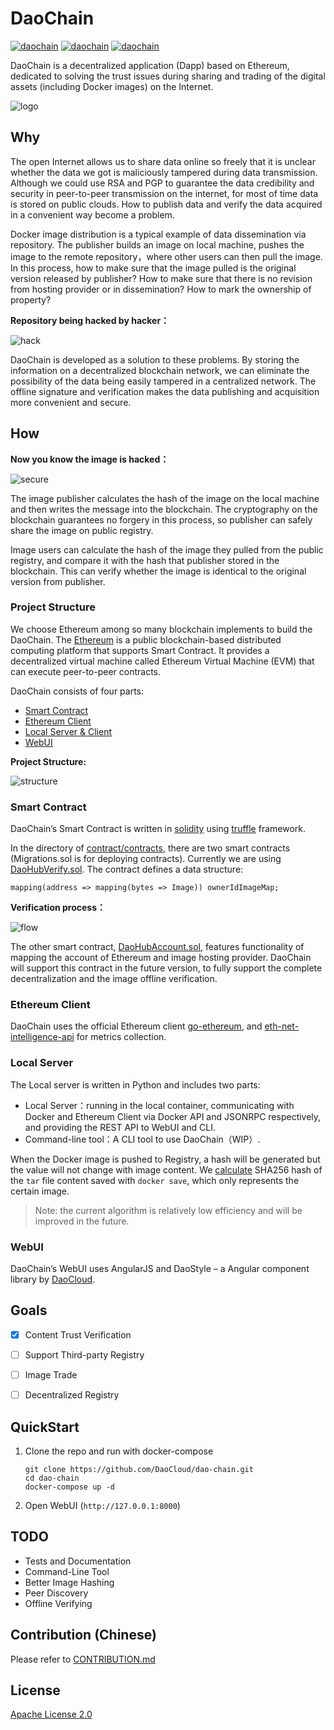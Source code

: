 # DaoChain

[![daochain](https://ci.daocloud.io/api/badge/build/daocloud/daochain)](https://dashboard.daocloud.io/orgs/daocloud/build-flows/b63b9fb5-d3d4-404b-8699-548910d87e51)
[![daochain](https://ci.daocloud.io/api/badge/test/daocloud/daochain)](https://dashboard.daocloud.io/orgs/daocloud/build-flows/b63b9fb5-d3d4-404b-8699-548910d87e51)
[![daochain](https://ci.daocloud.io/api/badge/coverage/daocloud/daochain?branch=master&criteria=line-rate)](https://dashboard.daocloud.io/orgs/daocloud/build-flows/b63b9fb5-d3d4-404b-8699-548910d87e51)

DaoChain is a decentralized application (Dapp) based on Ethereum, dedicated to solving the trust issues during sharing and trading of the digital assets (including Docker images) on the Internet.

![logo](resources/DaoChain.png)

## Why

The open Internet allows us to share data online so freely that it is unclear whether the data we got is maliciously tampered during data transmission. Although we could use RSA and PGP to guarantee the data credibility and security in peer-to-peer transmission on the internet, for most of time data is stored on public clouds. How to publish data and verify the data acquired in a convenient way become a problem.

Docker image distribution is a typical example of data dissemination via repository. The publisher builds an image on local machine, pushes the image to the remote repository，where other users can then pull the image. In this process, how to make sure that the image pulled is the original version released by publisher? How to make sure that there is no revision from hosting provider or in dissemination? How to mark the ownership of property?

**Repository being hacked by hacker：**

![hack](resources/hack-flow.png)

DaoChain is developed as a solution to these problems. By storing the information on a decentralized blockchain network, we can eliminate the possibility of the data being easily tampered in a centralized network. The offline signature and verification makes the data publishing and acquisition more convenient and secure. 

## How

**Now you know the image is hacked：**

![secure](resources/secure-flow.png)

The image publisher calculates the hash of the image on the local machine and then writes the message into the blockchain. The cryptography on the blockchain guarantees no forgery in this process, so publisher can safely share the image on public registry.

Image users can calculate the hash of the image they pulled from the public registry, and compare it with the hash that publisher stored in the blockchain. This can verify whether the image is identical to the original version from publisher.

### Project Structure

We choose Ethereum among so many blockchain implements to build the DaoChain. The [Ethereum](https://www.ethereum.org/) is a public blockchain-based distributed computing platform that supports Smart Contract. It provides a decentralized virtual machine called Ethereum Virtual Machine (EVM) that can execute peer-to-peer contracts. 

DaoChain consists of four parts:

- [Smart Contract](https://github.com/DaoCloud/dao-chain/tree/master/contract)
- [Ethereum Client](https://github.com/DaoCloud/dao-chain/tree/master/geth)
- [Local Server & Client](https://github.com/DaoCloud/dao-chain/tree/master/app)
- [WebUI](https://github.com/Revolution1/dao-chain/tree/master/webui)

**Project Structure:**

![structure](resources/structure.png)

### Smart Contract

DaoChain’s Smart Contract is written in [solidity](https://github.com/ethereum/solidity) using [truffle](https://github.com/ConsenSys/truffle) framework.

In the directory of [contract/contracts](https://github.com/DaoCloud/dao-chain/tree/master/contract/contracts), there are two smart contracts (Migrations.sol is for deploying contracts). Currently we are using [DaoHubVerify.sol](https://github.com/DaoCloud/dao-chain/blob/master/contract/contracts/DaoHubVerify.sol). The contract defines a data structure:

```solidity
mapping(address => mapping(bytes => Image)) ownerIdImageMap;
```

**Verification process：**

![flow](resources/flow.png)

The other smart contract, [DaoHubAccount.sol](https://github.com/DaoCloud/dao-chain/blob/master/contract/contracts/DaoHubAccount.sol), features functionality of mapping the account of Ethereum and image hosting provider. DaoChain will support this contract in the future version, to fully support the complete decentralization and the image offline verification.

### Ethereum Client

DaoChain uses the official Ethereum client [go-ethereum](https://github.com/ethereum/go-ethereum), and [eth-net-intelligence-api](https://github.com/cubedro/eth-net-intelligence-api) for metrics collection. 

### Local Server 

The Local server is written in Python and includes two parts:

* Local Server：running in the local container, communicating with Docker and Ethereum Client via Docker API and JSONRPC respectively, and providing the REST API to WebUI and CLI.
* Command-line tool：A CLI tool to use DaoChain（WIP）.

When the Docker image is pushed to Registry, a hash will be generated but the value will not change with image content. We [calculate](https://github.com/Revolution1/dao-chain/blob/master/app/dockerclient.py#L35) SHA256 hash of the `tar` file content saved with `docker save`, which only represents the certain image.
> Note: the current algorithm is relatively low efficiency and will be improved in the future.

### WebUI

DaoChain’s WebUI uses AngularJS and DaoStyle – a Angular component library by [DaoCloud](www.daocloud.io).


## Goals

- [x] Content Trust Verification
- [ ] Support Third-party Registry
- [ ] Image Trade
- [ ] Decentralized Registry


## QuickStart

1.	Clone the repo and run with docker-compose

    ```
    git clone https://github.com/DaoCloud/dao-chain.git
    cd dao-chain
    docker-compose up -d
    ```

2. Open WebUI (`http://127.0.0.1:8000`)

## TODO

* Tests and Documentation
* Command-Line Tool
* Better Image Hashing
* Peer Discovery
* Offline Verifying


## Contribution (Chinese)

Please refer to [CONTRIBUTION.md](./CONTRIBUTION.md)

## License

[Apache License 2.0](./LICENSE)
